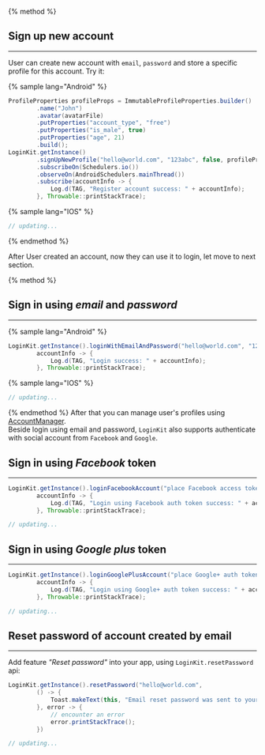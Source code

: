 {% method %}
## Sign up new account
-------------
User can create new account with `email`, `password` and store a specific profile for this account.
Try it:

{% sample lang="Android" %}
```java
ProfileProperties profileProps = ImmutableProfileProperties.builder()
        .name("John")  
        .avatar(avatarFile)
        .putProperties("account_type", "free")
        .putProperties("is_male", true)
        .putProperties("age", 21)
        .build();
LoginKit.getInstance()
        .signUpNewProfile("hello@world.com", "123abc", false, profileProps)
        .subscribeOn(Schedulers.io())
        .observeOn(AndroidSchedulers.mainThread())
        .subscribe(accountInfo -> {
            Log.d(TAG, "Register account success: " + accountInfo);
        }, Throwable::printStackTrace);
```

{% sample lang="IOS" %}
```swift
// updating...
```

{% endmethod %}

After User created an account, now they can use it to login, let move to next section.

{% method %}
## Sign in using _email_ and _password_
----------

{% sample lang="Android" %}
```java
LoginKit.getInstance().loginWithEmailAndPassword("hello@world.com", "123abc",
        accountInfo -> {
            Log.d(TAG, "Login success: " + accountInfo);
        }, Throwable::printStackTrace);
```

{% sample lang="IOS" %}
```swift
// updating...
```

{% endmethod %}
After that you can manage user's profiles using [AccountManager](02_Account_Manager.md). <br>
Beside login using email and password, `LoginKit` also supports authenticate with social account from `Facebook` and `Google`.

## Sign in using _Facebook_ token
----------
```java
LoginKit.getInstance().loginFacebookAccount("place Facebook access token here",
        accountInfo -> {
            Log.d(TAG, "Login using Facebook auth token success: " + accountInfo);
        }, Throwable::printStackTrace);
```
```swift
// updating...
```
## Sign in using _Google plus_ token
---------
```java
LoginKit.getInstance().loginGooglePlusAccount("place Google+ auth token here",
        accountInfo -> {
            Log.d(TAG, "Login using Google+ auth token success: " + accountInfo);
        }, Throwable::printStackTrace);
```
```swift
// updating...
```
## Reset password of account created by email
--------
Add feature _"Reset password"_ into your app, using `LoginKit.resetPassword` api:
```java
LoginKit.getInstance().resetPassword("hello@world.com",
        () -> {
            Toast.makeText(this, "Email reset password was sent to your inbox.", Toast.LENGTH_SHORT).show();
        }, error -> {
            // encounter an error
            error.printStackTrace();
        })
```
```swift
// updating...
```
